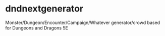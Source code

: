 dndnextgenerator
================

Monster/Dungeon/Encounter/Campaign/Whatever generator/crowd based for Dungeons and Dragons 5E
